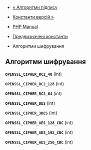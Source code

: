 - [« Алгоритми підпису](openssl.signature-algos.md)
- [Константи версій »](openssl.constversion.md)

- [PHP Manual](index.md)
- [Предвизначені константи](openssl.constants.md)
- Алгоритми шифрування

## Алгоритми шифрування

**`OPENSSL_CIPHER_RC2_40`** (int)

**`OPENSSL_CIPHER_RC2_128`** (int)

**`OPENSSL_CIPHER_RC2_64`** (int)

**`OPENSSL_CIPHER_DES`** (int)

**`OPENSSL_CIPHER_3DES`** (int)



**`OPENSSL_CIPHER_AES_128_CBC`** (int)

**`OPENSSL_CIPHER_AES_192_CBC`** (int)

**`OPENSSL_CIPHER_AES_256_CBC`** (int)
